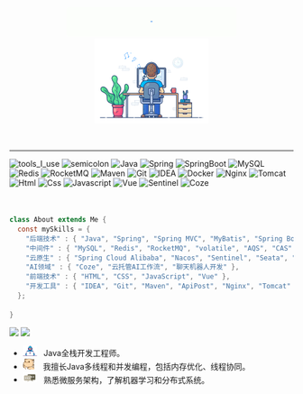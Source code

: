 <div align="center" width="50">

<img src="./images/hellocoders_rounded.gif" href="https://github.com/sp-xd" alt="Hello Coders" width="60%"/> <br>
<img src="./images/dev-working_rounded.gif" href="https://github.com/sp-xd" alt="Workspace"  width="40%"/><br> 



<br>
</div>

<hr></hr>

![tools_I_use](https://img.shields.io/badge/-%F0%9F%9A%80%20我的技术栈-orange)
![semicolon](https://img.shields.io/badge/-%3A-orange)
![Java](https://img.shields.io/badge/Java-ED8B00?style=flat&logo=java&logoColor=white)
![Spring](https://img.shields.io/badge/Spring-6DB33F?style=flat&logo=spring&logoColor=white)
![SpringBoot](https://img.shields.io/badge/SpringBoot-6DB33F?style=flat&logo=spring-boot&logoColor=white)
![MySQL](https://img.shields.io/badge/MySQL-4479A1?style=flat&logo=mysql&logoColor=white)
![Redis](https://img.shields.io/badge/Redis-DC382D?style=flat&logo=redis&logoColor=white)
![RocketMQ](https://img.shields.io/badge/RocketMQ-D77310?style=flat&logo=apache&logoColor=white)
![Maven](https://img.shields.io/badge/Maven-C71A36?style=flat&logo=apache-maven&logoColor=white)
![Git](https://img.shields.io/badge/GIT-E44C30?style=flat&logo=git&logoColor=white)
![IDEA](https://img.shields.io/badge/IntelliJ_IDEA-000000?style=flat&logo=intellij-idea&logoColor=white)
![Docker](https://img.shields.io/badge/Docker-2496ED?style=flat&logo=docker&logoColor=white)
![Nginx](https://img.shields.io/badge/Nginx-009639?style=flat&logo=nginx&logoColor=white)
![Tomcat](https://img.shields.io/badge/Tomcat-F8DC75?style=flat&logo=apache-tomcat&logoColor=black)
![Html](https://img.shields.io/badge/HTML5-E34F26?style=flat&logo=html5&logoColor=white)
![Css](https://img.shields.io/badge/CSS3-1572B6?style=flat&logo=css3&logoColor=white)
![Javascript](https://img.shields.io/badge/JavaScript-323330?style=flat&logo=javascript&logoColor=F7DF1E)
![Vue](https://img.shields.io/badge/Vue.js-35495E?style=flat&logo=vue.js&logoColor=4FC08D)
![Sentinel](https://img.shields.io/badge/Sentinel-41B883?style=flat&logo=alibaba-cloud&logoColor=white)
![Coze](https://img.shields.io/badge/Coze-0078D7?style=flat&logo=ai&logoColor=white)

```java


class About extends Me { 
  const mySkills = {  
    "后端技术" : { "Java", "Spring", "Spring MVC", "MyBatis", "Spring Boot", "Spring Security", "Spring Cloud" },
    "中间件" : { "MySQL", "Redis", "RocketMQ", "volatile", "AQS", "CAS" },
    "云原生" : { "Spring Cloud Alibaba", "Nacos", "Sentinel", "Seata", "Zipki Gateway" },
    "AI领域" : { "Coze", "云托管AI工作流", "聊天机器人开发" },
    "前端技术" : { "HTML", "CSS", "JavaScript", "Vue" },
    "开发工具" : { "IDEA", "Git", "Maven", "ApiPost", "Nginx", "Tomcat" }
  };

}
```
<img src  = "https://github-readme-stats-git-masterrstaa-rickstaa.vercel.app/api/top-langs/?username=17725952283&hide_title=true&hide_border=true&layout=compact&langs_count=6&text_color=000&icon_color=fff&bg_color=0,52fa5a,4dfcff,c64dff&theme=graywhite" />

<img src="https://streak-stats.demolab.com/?user=17725952283&theme=dark&hide_border=true" >





-  <img alt="GIF" src="./images/Developer.gif" width="25" /> &nbsp; Java全栈开发工程师。<br>
- <img src="./images/hyperkitty.gif" width="20" />&nbsp;&nbsp;&nbsp; 我擅长Java多线程和并发编程，包括内存优化、线程协同。 <br>
- <img src="./images/message.gif" width="25" />&nbsp;&nbsp; 熟悉微服务架构，了解机器学习和分布式系统。 <br>



<div align="center" >




<!--img src="https://github.com/SP-XD/SP-XD/blob/main/images/this_page_is.gif?raw=true"  width="40%"/-->

</div>

